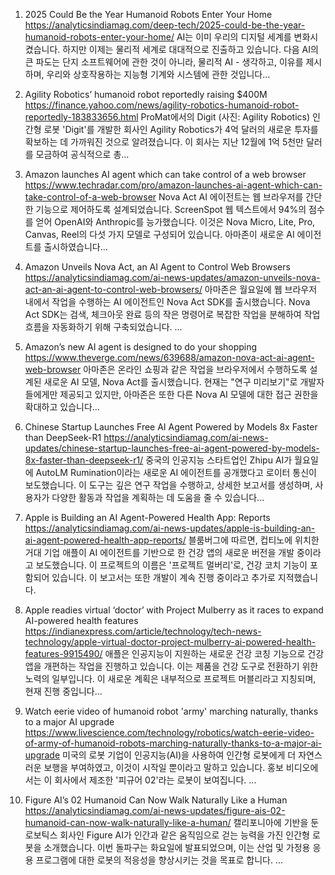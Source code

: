 1. 2025 Could Be the Year Humanoid Robots Enter Your Home
https://analyticsindiamag.com/deep-tech/2025-could-be-the-year-humanoid-robots-enter-your-home/
AI는 이미 우리의 디지털 세계를 변화시켰습니다. 하지만 이제는 물리적 세계로 대대적으로 진출하고 있습니다. 다음 AI의 큰 파도는 단지 소프트웨어에 관한 것이 아니라, 물리적 AI - 생각하고, 이유를 제시하며, 우리와 상호작용하는 지능형 기계와 시스템에 관한 것입니다...

2. Agility Robotics’ humanoid robot reportedly raising $400M
https://finance.yahoo.com/news/agility-robotics-humanoid-robot-reportedly-183833656.html
ProMat에서의 Digit (사진: Agility Robotics)
인간형 로봇 'Digit'를 개발한 회사인 Agility Robotics가 4억 달러의 새로운 투자를 확보하는 데 가까워진 것으로 알려졌습니다. 이 회사는 지난 12월에 1억 5천만 달러를 모금하여 공식적으로 총...


3. Amazon launches AI agent which can take control of a web browser
https://www.techradar.com/pro/amazon-launches-ai-agent-which-can-take-control-of-a-web-browser
Nova Act AI 에이전트는 웹 브라우저를 간단한 기능으로 제어하도록 설계되었습니다.
ScreenSpot 웹 텍스트에서 94%의 점수를 얻어 OpenAI와 Anthropic를 능가했습니다.
이것은 Nova Micro, Lite, Pro, Canvas, Reel의 다섯 가지 모델로 구성되어 있습니다.
아마존이 새로운 AI 에이전트를 출시하였습니다...

4. Amazon Unveils Nova Act, an AI Agent to Control Web Browsers
https://analyticsindiamag.com/ai-news-updates/amazon-unveils-nova-act-an-ai-agent-to-control-web-browsers/
아마존은 월요일에 웹 브라우저 내에서 작업을 수행하는 AI 에이전트인 Nova Act SDK를 출시했습니다.
Nova Act SDK는 검색, 체크아웃 완료 등의 작은 명령어로 복잡한 작업을 분해하여 작업 흐름을 자동화하기 위해 구축되었습니다. ...

5. Amazon’s new AI agent is designed to do your shopping
https://www.theverge.com/news/639688/amazon-nova-act-ai-agent-web-browser
아마존은 온라인 쇼핑과 같은 작업을 브라우저에서 수행하도록 설계된 새로운 AI 모델, Nova Act를 출시했습니다. 현재는 "연구 미리보기"로 개발자들에게만 제공되고 있지만, 아마존은 또한 다른 Nova AI 모델에 대한 접근 권한을 확대하고 있습니다...

6. Chinese Startup Launches Free AI Agent Powered by Models 8x Faster than DeepSeek-R1
https://analyticsindiamag.com/ai-news-updates/chinese-startup-launches-free-ai-agent-powered-by-models-8x-faster-than-deepseek-r1/
중국의 인공지능 스타트업인 Zhipu AI가 월요일에 AutoLM Rumination이라는 새로운 AI 에이전트를 공개했다고 로이터 통신이 보도했습니다.
이 도구는 깊은 연구 작업을 수행하고, 상세한 보고서를 생성하며, 사용자가 다양한 활동과 작업을 계획하는 데 도움을 줄 수 있습니다...

7. Apple is Building an AI Agent-Powered Health App: Reports
https://analyticsindiamag.com/ai-news-updates/apple-is-building-an-ai-agent-powered-health-app-reports/
블룸버그에 따르면, 컵티노에 위치한 거대 기업 애플이 AI 에이전트를 기반으로 한 건강 앱의 새로운 버전을 개발 중이라고 보도했습니다. 이 프로젝트의 이름은 '프로젝트 멀버리'로, 건강 코치 기능이 포함되어 있습니다. 이 보고서는 또한 개발이 계속 진행 중이라고 추가로 지적했습니다.

8. Apple readies virtual ‘doctor’ with Project Mulberry as it races to expand AI-powered health features
https://indianexpress.com/article/technology/tech-news-technology/apple-virtual-doctor-project-mulberry-ai-powered-health-features-9915490/
애플은 인공지능이 지원하는 새로운 건강 코칭 기능으로 건강 앱을 개편하는 작업을 진행하고 있습니다. 이는 제품을 건강 도구로 전환하기 위한 노력의 일부입니다.
이 새로운 계획은 내부적으로 프로젝트 머블리라고 지칭되며, 현재 진행 중입니다...

9. Watch eerie video of humanoid robot 'army' marching naturally, thanks to a major AI upgrade
https://www.livescience.com/technology/robotics/watch-eerie-video-of-army-of-humanoid-robots-marching-naturally-thanks-to-a-major-ai-upgrade
미국의 로봇 기업이 인공지능(AI)을 사용하여 인간형 로봇에게 더 자연스러운 보행을 부여하였고, 이것이 시작일 뿐이라고 말하고 있습니다.
홍보 비디오에서는 이 회사에서 제조한 '피규어 02'라는 로봇이 보여집니다. ...

10. Figure AI’s 02 Humanoid Can Now Walk Naturally Like a Human
https://analyticsindiamag.com/ai-news-updates/figure-ais-02-humanoid-can-now-walk-naturally-like-a-human/
캘리포니아에 기반을 둔 로보틱스 회사인 Figure AI가 인간과 같은 움직임으로 걷는 능력을 가진 인간형 로봇을 소개했습니다. 
이번 돌파구는 화요일에 발표되었으며, 이는 산업 및 가정용 응용 프로그램에 대한 로봇의 적응성을 향상시키는 것을 목표로 합니다. ...

